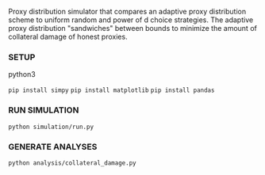 Proxy distribution simulator that compares an adaptive proxy distribution scheme to uniform random and power of d choice strategies. The adaptive proxy distribution "sandwiches" between bounds to minimize the amount of collateral damage of honest proxies.

### SETUP

python3

`pip install simpy`
`pip install matplotlib`
`pip install pandas`

### RUN SIMULATION
`python simulation/run.py`

### GENERATE ANALYSES

`python analysis/collateral_damage.py`
